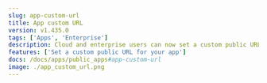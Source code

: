 ```yaml
---
slug: app-custom-url
title: App custom URL
version: v1.435.0
tags: ['Apps', 'Enterprise']
description: Cloud and enterprise users can now set a custom public URL for their app
features: ['Set a custom public URL for your app']
docs: /docs/apps/public_apps#app-custom-url
image: ./app_custom_url.png
---
```

